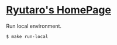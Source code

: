 # [Ryutaro's HomePage](https://rytech-blog.com/)


Run local environment.
```bash
$ make run-local
```
